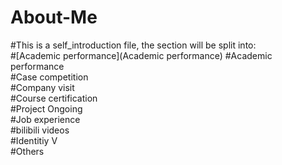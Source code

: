# About-Me
#This is a self_introduction file, the section will be split into:  
#[Academic performance](Academic performance)
#Academic performance  
#Case competition  
#Company visit  
#Course certification  
#Project Ongoing  
#Job experience  
#bilibili videos  
#Identitiy V   
#Others  
